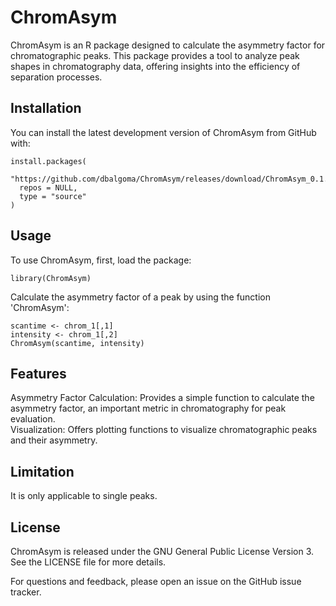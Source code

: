 # ChromAsym
ChromAsym is an R package designed to calculate the asymmetry factor for chromatographic peaks. This package provides a tool to analyze peak shapes in chromatography data, offering insights into the efficiency of separation processes.

## Installation

You can install the latest development version of ChromAsym from GitHub with:

    install.packages(
      "https://github.com/dbalgoma/ChromAsym/releases/download/ChromAsym_0.1.0/ChromAsym_0.1.0.tar.gz", 
      repos = NULL, 
      type = "source"
    )

## Usage

To use ChromAsym, first, load the package:

    library(ChromAsym)

Calculate the asymmetry factor of a peak by using the function 'ChromAsym':
    
    scantime <- chrom_1[,1]
    intensity <- chrom_1[,2]
    ChromAsym(scantime, intensity)

## Features
   Asymmetry Factor Calculation: Provides a simple function to calculate the asymmetry factor, an important metric in chromatography for peak evaluation.    
   Visualization: Offers plotting functions to visualize chromatographic peaks and their asymmetry.

## Limitation

It is only applicable to single peaks.

## License

ChromAsym is released under the GNU General Public License Version 3. See the LICENSE file for more details.

For questions and feedback, please open an issue on the GitHub issue tracker.
